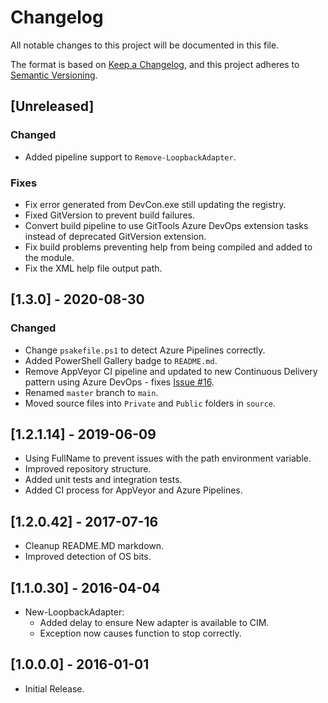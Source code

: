 # Changelog

All notable changes to this project will be documented in this file.

The format is based on [Keep a Changelog](https://keepachangelog.com/en/1.0.0/),
and this project adheres to [Semantic Versioning](https://semver.org/spec/v2.0.0.html).

## [Unreleased]

### Changed

- Added pipeline support to `Remove-LoopbackAdapter`.

### Fixes

- Fix error generated from DevCon.exe still updating the registry.
- Fixed GitVersion to prevent build failures.
- Convert build pipeline to use GitTools Azure DevOps extension tasks
  instead of deprecated GitVersion extension.
- Fix build problems preventing help from being compiled and added
  to the module.
- Fix the XML help file output path.

## [1.3.0] - 2020-08-30

### Changed

- Change `psakefile.ps1` to detect Azure Pipelines correctly.
- Added PowerShell Gallery badge to `README.md`.
- Remove AppVeyor CI pipeline and updated to new Continuous Delivery
  pattern using Azure DevOps - fixes [Issue #16](https://github.com/PlagueHO/LoopbackAdapter/issues/16).
- Renamed `master` branch to `main`.
- Moved source files into `Private` and `Public` folders in `source`.

## [1.2.1.14] - 2019-06-09

- Using FullName to prevent issues with the path environment variable.
- Improved repository structure.
- Added unit tests and integration tests.
- Added CI process for AppVeyor and Azure Pipelines.

## [1.2.0.42] - 2017-07-16

- Cleanup README.MD markdown.
- Improved detection of OS bits.

## [1.1.0.30] - 2016-04-04

- New-LoopbackAdapter:
  - Added delay to ensure New adapter is available to CIM.
  - Exception now causes function to stop correctly.

## [1.0.0.0] - 2016-01-01

- Initial Release.
